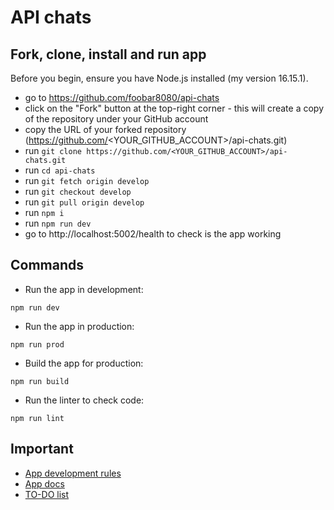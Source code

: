 # API chats

## Fork, clone, install and run app

Before you begin, ensure you have Node.js installed (my version 16.15.1).

- go to https://github.com/foobar8080/api-chats
- click on the "Fork" button at the top-right corner - this will create a copy of the repository under your GitHub account
- copy the URL of your forked repository (https://github.com/<YOUR_GITHUB_ACCOUNT>/api-chats.git)
- run `git clone https://github.com/<YOUR_GITHUB_ACCOUNT>/api-chats.git`
- run `cd api-chats`
- run `git fetch origin develop`
- run `git checkout develop`
- run `git pull origin develop`
- run `npm i`
- run `npm run dev`
- go to http://localhost:5002/health to check is the app working

## Commands

- Run the app in development:

```npm run dev```

- Run the app in production:

```npm run prod```

- Build the app for production:

```npm run build```

- Run the linter to check code:

```npm run lint```

## Important

- [App development rules](https://github.com/foobar8080/api-chats/tree/develop/.app/development-rules)
- [App docs](https://github.com/foobar8080/api-chats/tree/develop/.app/docs) 
- [TO-DO list](https://github.com/foobar8080/api-chats/tree/develop/.app/to-do) 
